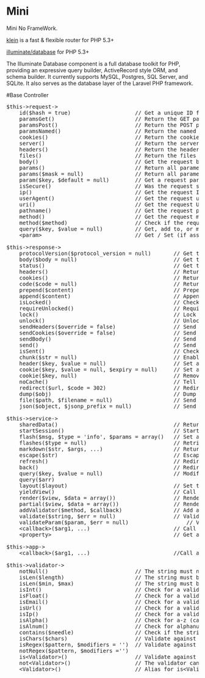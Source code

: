 # Mini

Mini No FrameWork.

<a href="https://github.com/klein/klein.php">klein</a> is a fast & flexible router for PHP 5.3+

<a href="https://github.com/illuminate/database">illuminate/database</a> for PHP 5.3+

The Illuminate Database component is a full database toolkit for PHP, providing an expressive query builder, ActiveRecord style ORM, and schema builder. It currently supports MySQL, Postgres, SQL Server, and SQLite. It also serves as the database layer of the Laravel PHP framework.

#Base Controller

<div class="highlight highlight-text-html-php"><pre><span class="pl-s1"><span class="pl-smi">$this->request</span><span class="pl-k">-&gt;</span></span>
<span class="pl-s1">    id(<span class="pl-smi">$hash</span> <span class="pl-k">=</span> <span class="pl-c1">true</span>)                    <span class="pl-c"><span class="pl-c">//</span> Get a unique ID for the request</span></span>
<span class="pl-s1">    paramsGet()                         <span class="pl-c"><span class="pl-c">//</span> Return the GET parameter collection</span></span>
<span class="pl-s1">    paramsPost()                        <span class="pl-c"><span class="pl-c">//</span> Return the POST parameter collection</span></span>
<span class="pl-s1">    paramsNamed()                       <span class="pl-c"><span class="pl-c">//</span> Return the named parameter collection</span></span>
<span class="pl-s1">    cookies()                           <span class="pl-c"><span class="pl-c">//</span> Return the cookies collection</span></span>
<span class="pl-s1">    server()                            <span class="pl-c"><span class="pl-c">//</span> Return the server collection</span></span>
<span class="pl-s1">    headers()                           <span class="pl-c"><span class="pl-c">//</span> Return the headers collection</span></span>
<span class="pl-s1">    files()                             <span class="pl-c"><span class="pl-c">//</span> Return the files collection</span></span>
<span class="pl-s1">    body()                              <span class="pl-c"><span class="pl-c">//</span> Get the request body</span></span>
<span class="pl-s1">    params()                            <span class="pl-c"><span class="pl-c">//</span> Return all parameters</span></span>
<span class="pl-s1">    params(<span class="pl-smi">$mask</span> <span class="pl-k">=</span> <span class="pl-c1">null</span>)                <span class="pl-c"><span class="pl-c">//</span> Return all parameters that match the mask array - extract() friendly</span></span>
<span class="pl-s1">    param(<span class="pl-smi">$key</span>, <span class="pl-smi">$default</span> <span class="pl-k">=</span> <span class="pl-c1">null</span>)        <span class="pl-c"><span class="pl-c">//</span> Get a request parameter (get, post, named)</span></span>
<span class="pl-s1">    isSecure()                          <span class="pl-c"><span class="pl-c">//</span> Was the request sent via HTTPS?</span></span>
<span class="pl-s1">    ip()                                <span class="pl-c"><span class="pl-c">//</span> Get the request IP</span></span>
<span class="pl-s1">    userAgent()                         <span class="pl-c"><span class="pl-c">//</span> Get the request user agent</span></span>
<span class="pl-s1">    uri()                               <span class="pl-c"><span class="pl-c">//</span> Get the request URI</span></span>
<span class="pl-s1">    pathname()                          <span class="pl-c"><span class="pl-c">//</span> Get the request pathname</span></span>
<span class="pl-s1">    method()                            <span class="pl-c"><span class="pl-c">//</span> Get the request method</span></span>
<span class="pl-s1">    method(<span class="pl-smi">$method</span>)                     <span class="pl-c"><span class="pl-c">//</span> Check if the request method is $method, i.e. method('post') =&gt; true</span></span>
<span class="pl-s1">    query(<span class="pl-smi">$key</span>, <span class="pl-smi">$value</span> <span class="pl-k">=</span> <span class="pl-c1">null</span>)          <span class="pl-c"><span class="pl-c">//</span> Get, add to, or modify the current query string</span></span>
<span class="pl-s1">    <span class="pl-k">&lt;</span><span class="pl-c1">param</span><span class="pl-k">&gt;</span>                             <span class="pl-c"><span class="pl-c">//</span> Get / Set (if assigned a value) a request parameter</span></span>
<span class="pl-s1"></span>
<span class="pl-s1"><span class="pl-smi">$this->response</span><span class="pl-k">-&gt;</span></span>
<span class="pl-s1">    protocolVersion(<span class="pl-smi">$protocol_version</span> <span class="pl-k">=</span> <span class="pl-c1">null</span>)       <span class="pl-c"><span class="pl-c">//</span> Get the protocol version, or set it to the passed value</span></span>
<span class="pl-s1">    body(<span class="pl-smi">$body</span> <span class="pl-k">=</span> <span class="pl-c1">null</span>)                              <span class="pl-c"><span class="pl-c">//</span> Get the response body's content, or set it to the passed value</span></span>
<span class="pl-s1">    status()                                        <span class="pl-c"><span class="pl-c">//</span> Get the response's status object</span></span>
<span class="pl-s1">    headers()                                       <span class="pl-c"><span class="pl-c">//</span> Return the headers collection</span></span>
<span class="pl-s1">    cookies()                                       <span class="pl-c"><span class="pl-c">//</span> Return the cookies collection</span></span>
<span class="pl-s1">    code(<span class="pl-smi">$code</span> <span class="pl-k">=</span> <span class="pl-c1">null</span>)                              <span class="pl-c"><span class="pl-c">//</span> Return the HTTP response code, or set it to the passed value</span></span>
<span class="pl-s1">    prepend(<span class="pl-smi">$content</span>)                               <span class="pl-c"><span class="pl-c">//</span> Prepend a string to the response body</span></span>
<span class="pl-s1">    append(<span class="pl-smi">$content</span>)                                <span class="pl-c"><span class="pl-c">//</span> Append a string to the response body</span></span>
<span class="pl-s1">    isLocked()                                      <span class="pl-c"><span class="pl-c">//</span> Check if the response is locked</span></span>
<span class="pl-s1">    requireUnlocked()                               <span class="pl-c"><span class="pl-c">//</span> Require that a response is unlocked</span></span>
<span class="pl-s1">    lock()                                          <span class="pl-c"><span class="pl-c">//</span> Lock the response from further modification</span></span>
<span class="pl-s1">    unlock()                                        <span class="pl-c"><span class="pl-c">//</span> Unlock the response</span></span>
<span class="pl-s1">    sendHeaders(<span class="pl-smi">$override</span> <span class="pl-k">=</span> <span class="pl-c1">false</span>)                  <span class="pl-c"><span class="pl-c">//</span> Send the HTTP response headers</span></span>
<span class="pl-s1">    sendCookies(<span class="pl-smi">$override</span> <span class="pl-k">=</span> <span class="pl-c1">false</span>)                  <span class="pl-c"><span class="pl-c">//</span> Send the HTTP response cookies</span></span>
<span class="pl-s1">    sendBody()                                      <span class="pl-c"><span class="pl-c">//</span> Send the response body's content</span></span>
<span class="pl-s1">    send()                                          <span class="pl-c"><span class="pl-c">//</span> Send the response and lock it</span></span>
<span class="pl-s1">    isSent()                                        <span class="pl-c"><span class="pl-c">//</span> Check if the response has been sent</span></span>
<span class="pl-s1">    chunk(<span class="pl-smi">$str</span> <span class="pl-k">=</span> <span class="pl-c1">null</span>)                              <span class="pl-c"><span class="pl-c">//</span> Enable response chunking (see the wiki)</span></span>
<span class="pl-s1">    <span class="pl-c1">header</span>(<span class="pl-smi">$key</span>, <span class="pl-smi">$value</span> <span class="pl-k">=</span> <span class="pl-c1">null</span>)                     <span class="pl-c"><span class="pl-c">//</span> Set a response header</span></span>
<span class="pl-s1">    cookie(<span class="pl-smi">$key</span>, <span class="pl-smi">$value</span> <span class="pl-k">=</span> <span class="pl-c1">null</span>, <span class="pl-smi">$expiry</span> <span class="pl-k">=</span> <span class="pl-c1">null</span>)     <span class="pl-c"><span class="pl-c">//</span> Set a cookie</span></span>
<span class="pl-s1">    cookie(<span class="pl-smi">$key</span>, <span class="pl-c1">null</span>)                              <span class="pl-c"><span class="pl-c">//</span> Remove a cookie</span></span>
<span class="pl-s1">    noCache()                                       <span class="pl-c"><span class="pl-c">//</span> Tell the browser not to cache the response</span></span>
<span class="pl-s1">    redirect(<span class="pl-smi">$url</span>, <span class="pl-smi">$code</span> <span class="pl-k">=</span> <span class="pl-c1">302</span>)                     <span class="pl-c"><span class="pl-c">//</span> Redirect to the specified URL</span></span>
<span class="pl-s1">    dump(<span class="pl-smi">$obj</span>)                                      <span class="pl-c"><span class="pl-c">//</span> Dump an object</span></span>
<span class="pl-s1">    <span class="pl-c1">file</span>(<span class="pl-smi">$path</span>, <span class="pl-smi">$filename</span> <span class="pl-k">=</span> <span class="pl-c1">null</span>)                   <span class="pl-c"><span class="pl-c">//</span> Send a file</span></span>
<span class="pl-s1">    json(<span class="pl-smi">$object</span>, <span class="pl-smi">$jsonp_prefix</span> <span class="pl-k">=</span> <span class="pl-c1">null</span>)             <span class="pl-c"><span class="pl-c">//</span> Send an object as JSON or JSONP by providing padding prefix</span></span>
<span class="pl-s1"></span>
<span class="pl-s1"><span class="pl-smi">$this->service</span><span class="pl-k">-&gt;</span></span>
<span class="pl-s1">    sharedData()                                    <span class="pl-c"><span class="pl-c">//</span> Return the shared data collection</span></span>
<span class="pl-s1">    startSession()                                  <span class="pl-c"><span class="pl-c">//</span> Start a session and return its ID</span></span>
<span class="pl-s1">    flash(<span class="pl-smi">$msg</span>, <span class="pl-smi">$type</span> <span class="pl-k">=</span> <span class="pl-s"><span class="pl-pds">'</span>info<span class="pl-pds">'</span></span>, <span class="pl-smi">$params</span> <span class="pl-k">=</span> <span class="pl-c1">array</span>()   <span class="pl-c"><span class="pl-c">//</span> Set a flash message</span></span>
<span class="pl-s1">    flashes(<span class="pl-smi">$type</span> <span class="pl-k">=</span> <span class="pl-c1">null</span>)                           <span class="pl-c"><span class="pl-c">//</span> Retrieve and clears all flashes of $type</span></span>
<span class="pl-s1">    markdown(<span class="pl-smi">$str</span>, <span class="pl-smi">$args</span>, <span class="pl-k">...</span>)                      <span class="pl-c"><span class="pl-c">//</span> Return a string formatted with markdown</span></span>
<span class="pl-s1">    escape(<span class="pl-smi">$str</span>)                                    <span class="pl-c"><span class="pl-c">//</span> Escape a string</span></span>
<span class="pl-s1">    refresh()                                       <span class="pl-c"><span class="pl-c">//</span> Redirect to the current URL</span></span>
<span class="pl-s1">    back()                                          <span class="pl-c"><span class="pl-c">//</span> Redirect to the referer</span></span>
<span class="pl-s1">    query(<span class="pl-smi">$key</span>, <span class="pl-smi">$value</span> <span class="pl-k">=</span> <span class="pl-c1">null</span>)                      <span class="pl-c"><span class="pl-c">//</span> Modify the current query string</span></span>
<span class="pl-s1">    query(<span class="pl-smi">$arr</span>)</span>
<span class="pl-s1">    layout(<span class="pl-smi">$layout</span>)                                 <span class="pl-c"><span class="pl-c">//</span> Set the view layout</span></span>
<span class="pl-s1">    yieldView()                                     <span class="pl-c"><span class="pl-c">//</span> Call inside the layout to render the view content</span></span>
<span class="pl-s1">    render(<span class="pl-smi">$view</span>, <span class="pl-smi">$data</span> <span class="pl-k">=</span> <span class="pl-c1">array</span>())                  <span class="pl-c"><span class="pl-c">//</span> Render a view or partial (in the scope of $response)</span></span>
<span class="pl-s1">    partial(<span class="pl-smi">$view</span>, <span class="pl-smi">$data</span> <span class="pl-k">=</span> <span class="pl-c1">array</span>())                 <span class="pl-c"><span class="pl-c">//</span> Render a partial without a layout (in the scope of $response)</span></span>
<span class="pl-s1">    addValidator(<span class="pl-smi">$method</span>, <span class="pl-smi">$callback</span>)                <span class="pl-c"><span class="pl-c">//</span> Add a custom validator method</span></span>
<span class="pl-s1">    validate(<span class="pl-smi">$string</span>, <span class="pl-smi">$err</span> <span class="pl-k">=</span> <span class="pl-c1">null</span>)                  <span class="pl-c"><span class="pl-c">//</span> Validate a string (with a custom error message)</span></span>
<span class="pl-s1">    validateParam(<span class="pl-smi">$param</span>, <span class="pl-smi">$err</span> <span class="pl-k">=</span> <span class="pl-c1">null</span>)                  <span class="pl-c"><span class="pl-c">//</span> Validate a param</span></span>
<span class="pl-s1">    <span class="pl-k">&lt;</span><span class="pl-c1">callback</span><span class="pl-k">&gt;</span>(<span class="pl-smi">$arg1</span>, <span class="pl-k">...</span>)                          <span class="pl-c"><span class="pl-c">//</span> Call a user-defined helper</span></span>
<span class="pl-s1">    <span class="pl-k">&lt;</span><span class="pl-c1">property</span><span class="pl-k">&gt;</span>                                      <span class="pl-c"><span class="pl-c">//</span> Get a user-defined property</span></span>
<span class="pl-s1"></span>
<span class="pl-s1"><span class="pl-smi">$this->app</span><span class="pl-k">-&gt;</span></span>
<span class="pl-s1">    <span class="pl-k">&lt;</span><span class="pl-c1">callback</span><span class="pl-k">&gt;</span>(<span class="pl-smi">$arg1</span>, <span class="pl-k">...</span>)                          <span class="pl-c"><span class="pl-c">//</span>Call a user-defined helper</span></span>
<span class="pl-s1"></span>
<span class="pl-s1"><span class="pl-smi">$this->validator</span><span class="pl-k">-&gt;</span></span>
<span class="pl-s1">    notNull()                           <span class="pl-c"><span class="pl-c">//</span> The string must not be null</span></span>
<span class="pl-s1">    isLen(<span class="pl-smi">$length</span>)                      <span class="pl-c"><span class="pl-c">//</span> The string must be the exact length</span></span>
<span class="pl-s1">    isLen(<span class="pl-smi">$min</span>, <span class="pl-smi">$max</span>)                   <span class="pl-c"><span class="pl-c">//</span> The string must be between $min and $max length (inclusive)</span></span>
<span class="pl-s1">    isInt()                             <span class="pl-c"><span class="pl-c">//</span> Check for a valid integer</span></span>
<span class="pl-s1">    isFloat()                           <span class="pl-c"><span class="pl-c">//</span> Check for a valid float/decimal</span></span>
<span class="pl-s1">    isEmail()                           <span class="pl-c"><span class="pl-c">//</span> Check for a valid email</span></span>
<span class="pl-s1">    isUrl()                             <span class="pl-c"><span class="pl-c">//</span> Check for a valid URL</span></span>
<span class="pl-s1">    isIp()                              <span class="pl-c"><span class="pl-c">//</span> Check for a valid IP</span></span>
<span class="pl-s1">    isAlpha()                           <span class="pl-c"><span class="pl-c">//</span> Check for a-z (case insensitive)</span></span>
<span class="pl-s1">    isAlnum()                           <span class="pl-c"><span class="pl-c">//</span> Check for alphanumeric characters</span></span>
<span class="pl-s1">    contains(<span class="pl-smi">$needle</span>)                   <span class="pl-c"><span class="pl-c">//</span> Check if the string contains $needle</span></span>
<span class="pl-s1">    isChars(<span class="pl-smi">$chars</span>)                     <span class="pl-c"><span class="pl-c">//</span> Validate against a character list</span></span>
<span class="pl-s1">    isRegex(<span class="pl-smi">$pattern</span>, <span class="pl-smi">$modifiers</span> <span class="pl-k">=</span> <span class="pl-s"><span class="pl-pds">'</span><span class="pl-pds">'</span></span>)  <span class="pl-c"><span class="pl-c">//</span> Validate against a regular expression</span></span>
<span class="pl-s1">    notRegex(<span class="pl-smi">$pattern</span>, <span class="pl-smi">$modifiers</span> <span class="pl-k">=</span><span class="pl-s"><span class="pl-pds">'</span><span class="pl-pds">'</span></span>)</span>
<span class="pl-s1">    <span class="pl-c1">is</span><span class="pl-k">&lt;</span><span class="pl-c1">Validator</span><span class="pl-k">&gt;</span>()                     <span class="pl-c"><span class="pl-c">//</span> Validate against a custom validator</span></span>
<span class="pl-s1">    <span class="pl-c1">not</span><span class="pl-k">&lt;</span><span class="pl-c1">Validator</span><span class="pl-k">&gt;</span>()                    <span class="pl-c"><span class="pl-c">//</span> The validator can't match</span></span>
<span class="pl-s1">    <span class="pl-k">&lt;</span><span class="pl-c1">Validator</span><span class="pl-k">&gt;</span>()                       <span class="pl-c"><span class="pl-c">//</span> Alias for is&lt;Validator&gt;()</span></span></pre></div>
